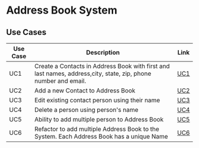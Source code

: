 # Address Book System

## Use Cases

| Use Case | Description | Link |
|----------|-------------|------|
| UC1 | Create a Contacts in Address Book with first and last names, address,city, state, zip, phone number and email. | [UC1](https://github.com/aDHIxx/AddressBookSystem/tree/UC1_Create_Contacts_With_Variables_Within_AddressBook) |
| UC2 | Add a new Contact to Address Book | [UC2](https://github.com/aDHIxx/AddressBookSystem/tree/UC2_Add_Contact_In_Address_Book) |
| UC3 | Edit existing contact person using their name | [UC3](https://github.com/aDHIxx/AddressBookSystem/tree/UC3_Edit_Existing_Contact_Using_Name) |
| UC4 | Delete a person using person's name | [UC4](https://github.com/aDHIxx/AddressBookSystem/tree/UC4_Delete_Contact_Using_Person_Name) |
| UC5 | Ability to add multiple person to Address Book | [UC5](https://github.com/aDHIxx/AddressBookSystem/tree/UC5_Add_Multiple_Person_to_AddressBook) |
| UC6 | Refactor to add multiple Address Book to the System. Each Address Book has a unique Name | [UC6](https://github.com/aDHIxx/AddressBookSystem/tree/UC6_Refactor_To_Add_Multiple_AddressBook_System) |
